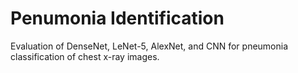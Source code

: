 # Penumonia Identification
 Evaluation of DenseNet, LeNet-5, AlexNet, and CNN for pneumonia classification of chest x-ray images.
